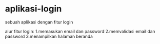# aplikasi-login
sebuah aplikasi dengan fitur login

alur fitur login:
1.memasukan email dan password 
2.memvalidasi email dan password
3.menampilkan halaman beranda
